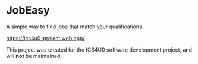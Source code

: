 # JobEasy

A simple way to find jobs that match your qualifications

https://ics4u0-project.web.app/

This project was created for the ICS4U0 software development project, and will **not** be maintained.
